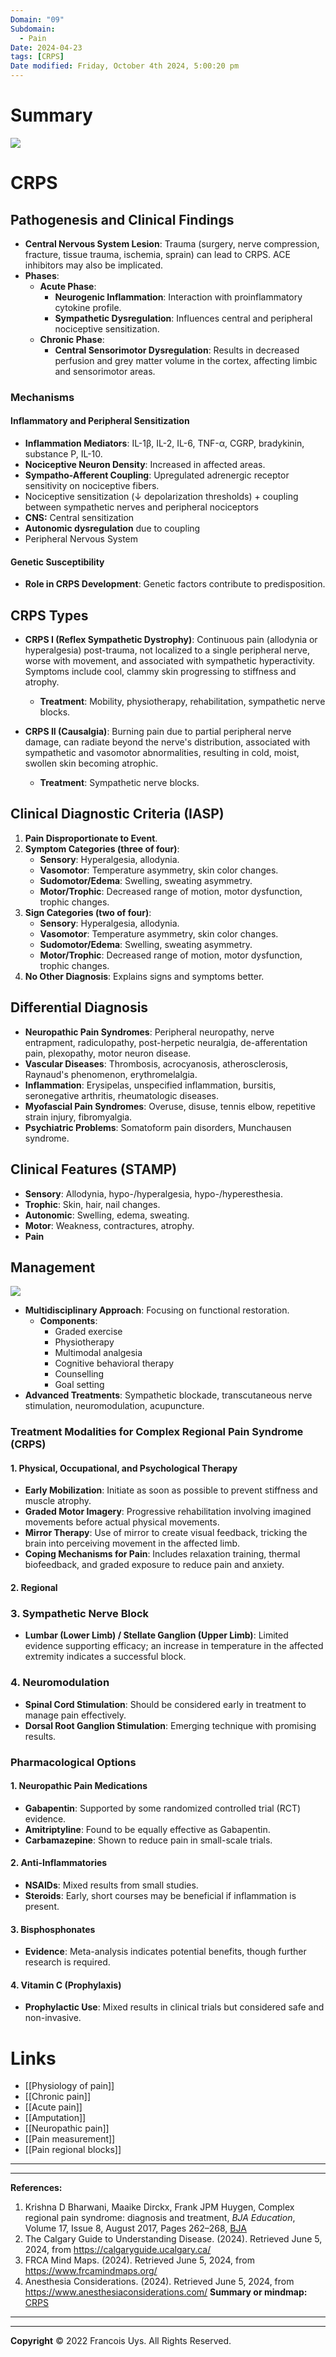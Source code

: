 ```yaml
---
Domain: "09"
Subdomain:
  - Pain
Date: 2024-04-23
tags: [CRPS]
Date modified: Friday, October 4th 2024, 5:00:20 pm
---
```


# Summary

![](Pasted%20image%2020240527140237.png)

# CRPS
## Pathogenesis and Clinical Findings

- **Central Nervous System Lesion**: Trauma (surgery, nerve compression, fracture, tissue trauma, ischemia, sprain) can lead to CRPS. ACE inhibitors may also be implicated.
- **Phases**:
	- **Acute Phase**:
		- **Neurogenic Inflammation**: Interaction with proinflammatory cytokine profile.
		- **Sympathetic Dysregulation**: Influences central and peripheral nociceptive sensitization.
	- **Chronic Phase**:
		- **Central Sensorimotor Dysregulation**: Results in decreased perfusion and grey matter volume in the cortex, affecting limbic and sensorimotor areas.
### Mechanisms
#### Inflammatory and Peripheral Sensitization

- **Inflammation Mediators**: IL-1β, IL-2, IL-6, TNF-α, CGRP, bradykinin, substance P, IL-10.
- **Nociceptive Neuron Density**: Increased in affected areas.
- **Sympatho-Afferent Coupling**: Upregulated adrenergic receptor sensitivity on nociceptive fibers.
- Nociceptive sensitization (↓ depolarization thresholds) + coupling between sympathetic nerves and peripheral nociceptors
- **CNS:** Central sensitization
- **Autonomic dysregulation** due to coupling
- Peripheral Nervous System

#### Genetic Susceptibility

- **Role in CRPS Development**: Genetic factors contribute to predisposition.

## CRPS Types

- **CRPS I (Reflex Sympathetic Dystrophy)**: Continuous pain (allodynia or hyperalgesia) post-trauma, not localized to a single peripheral nerve, worse with movement, and associated with sympathetic hyperactivity. Symptoms include cool, clammy skin progressing to stiffness and atrophy.
	
	- **Treatment**: Mobility, physiotherapy, rehabilitation, sympathetic nerve blocks.
- **CRPS II (Causalgia)**: Burning pain due to partial peripheral nerve damage, can radiate beyond the nerve's distribution, associated with sympathetic and vasomotor abnormalities, resulting in cold, moist, swollen skin becoming atrophic.
	
	- **Treatment**: Sympathetic nerve blocks.

## Clinical Diagnostic Criteria (IASP)

1. **Pain Disproportionate to Event**.
2. **Symptom Categories (three of four)**:
	- **Sensory**: Hyperalgesia, allodynia.
	- **Vasomotor**: Temperature asymmetry, skin color changes.
	- **Sudomotor/Edema**: Swelling, sweating asymmetry.
	- **Motor/Trophic**: Decreased range of motion, motor dysfunction, trophic changes.
3. **Sign Categories (two of four)**:
	- **Sensory**: Hyperalgesia, allodynia.
	- **Vasomotor**: Temperature asymmetry, skin color changes.
	- **Sudomotor/Edema**: Swelling, sweating asymmetry.
	- **Motor/Trophic**: Decreased range of motion, motor dysfunction, trophic changes.
4. **No Other Diagnosis**: Explains signs and symptoms better.

## Differential Diagnosis

- **Neuropathic Pain Syndromes**: Peripheral neuropathy, nerve entrapment, radiculopathy, post-herpetic neuralgia, de-afferentation pain, plexopathy, motor neuron disease.
- **Vascular Diseases**: Thrombosis, acrocyanosis, atherosclerosis, Raynaud's phenomenon, erythromelalgia.
- **Inflammation**: Erysipelas, unspecified inflammation, bursitis, seronegative arthritis, rheumatologic diseases.
- **Myofascial Pain Syndromes**: Overuse, disuse, tennis elbow, repetitive strain injury, fibromyalgia.
- **Psychiatric Problems**: Somatoform pain disorders, Munchausen syndrome.

## Clinical Features (STAMP)

- **Sensory**: Allodynia, hypo-/hyperalgesia, hypo-/hyperesthesia.
- **Trophic**: Skin, hair, nail changes.
- **Autonomic**: Swelling, edema, sweating.
- **Motor**: Weakness, contractures, atrophy.
- **Pain**
## Management

![](Pasted%20image%2020240430143343.png)

- **Multidisciplinary Approach**: Focusing on functional restoration.
	- **Components**:
		- Graded exercise
		- Physiotherapy
		- Multimodal analgesia
		- Cognitive behavioral therapy
		- Counselling
		- Goal setting
- **Advanced Treatments**: Sympathetic blockade, transcutaneous nerve stimulation, neuromodulation, acupuncture.
### Treatment Modalities for Complex Regional Pain Syndrome (CRPS)

#### 1. Physical, Occupational, and Psychological Therapy

- **Early Mobilization**: Initiate as soon as possible to prevent stiffness and muscle atrophy.
- **Graded Motor Imagery**: Progressive rehabilitation involving imagined movements before actual physical movements.
- **Mirror Therapy**: Use of mirror to create visual feedback, tricking the brain into perceiving movement in the affected limb.
- **Coping Mechanisms for Pain**: Includes relaxation training, thermal biofeedback, and graded exposure to reduce pain and anxiety.

#### 2. Regional

### 3. Sympathetic Nerve Block

- **Lumbar (Lower Limb) / Stellate Ganglion (Upper Limb)**: Limited evidence supporting efficacy; an increase in temperature in the affected extremity indicates a successful block.

### 4. Neuromodulation

- **Spinal Cord Stimulation**: Should be considered early in treatment to manage pain effectively.
- **Dorsal Root Ganglion Stimulation**: Emerging technique with promising results.

### Pharmacological Options

#### 1. Neuropathic Pain Medications

- **Gabapentin**: Supported by some randomized controlled trial (RCT) evidence.
- **Amitriptyline**: Found to be equally effective as Gabapentin.
- **Carbamazepine**: Shown to reduce pain in small-scale trials.

#### 2. Anti-Inflammatories

- **NSAIDs**: Mixed results from small studies.
- **Steroids**: Early, short courses may be beneficial if inflammation is present.

#### 3. Bisphosphonates

- **Evidence**: Meta-analysis indicates potential benefits, though further research is required.
#### 4. Vitamin C (Prophylaxis)

- **Prophylactic Use**: Mixed results in clinical trials but considered safe and non-invasive.

# Links
- [[Physiology of pain]]
- [[Chronic pain]]
- [[Acute pain]]
- [[Amputation]]
- [[Neuropathic pain]]
- [[Pain measurement]]
- [[Pain regional blocks]]

---

---
**References:**  

1. Krishna D Bharwani, Maaike Dirckx, Frank JPM Huygen, Complex regional pain syndrome: diagnosis and treatment, _BJA Education_, Volume 17, Issue 8, August 2017, Pages 262–268, [BJA](https://doi.org/10.1093/bjaed/mkx007)
2. The Calgary Guide to Understanding Disease. (2024). Retrieved June 5, 2024, from https://calgaryguide.ucalgary.ca/
3. FRCA Mind Maps. (2024). Retrieved June 5, 2024, from https://www.frcamindmaps.org/
4. Anesthesia Considerations. (2024). Retrieved June 5, 2024, from https://www.anesthesiaconsiderations.com/
**Summary or mindmap:**
[CRPS](https://frcamindmaps.org/mindmaps/painmedicine/crps/crps.html)

---------------------------------------------------------------------------------------------
---
**Copyright**
© 2022 Francois Uys. All Rights Reserved.